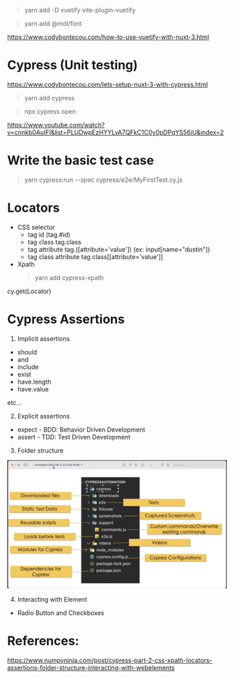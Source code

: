 > yarn add -D vuetify vite-plugin-vuetify

> yarn add @mdi/font

https://www.codybontecou.com/how-to-use-vuetify-with-nuxt-3.html

# Cypress (Unit testing)

https://www.codybontecou.com/lets-setup-nuxt-3-with-cypress.html

> yarn add cypress

> npx cypress open

https://www.youtube.com/watch?v=cnnkb0AuIFI&list=PLUDwpEzHYYLvA7QFkC1C0y0pDPqYS56iU&index=2

# Write the basic test case

> yarn cypress:run --spec cypress/e2e/MyFirstTest.cy.js

# Locators

- CSS selector
  - tag id (tag.#id)
  - tag class tag.class
  - tag attribute tag.([attribute='value']) (ex: input[name="dustin"])
  - tag class attribute tag.class[[attribute='value']]
- Xpath
  > yarn add cypress-xpath

cy.get(Locator)

# Cypress Assertions

1. Implicit assertions

- should
- and
- include
- exist
- have.length
- have.value

etc...

2. Explicit assertions

- expect - BDD: Behavior Driven Development
- assert - TDD: Test Driven Development

3. Folder structure

![alt text](capture/image.png)

4. Interacting with Element

- Radio Button and Checkboxes

# References:

https://www.numpyninja.com/post/cypress-part-2-css-xpath-locators-assertions-folder-structure-interacting-with-webelements
